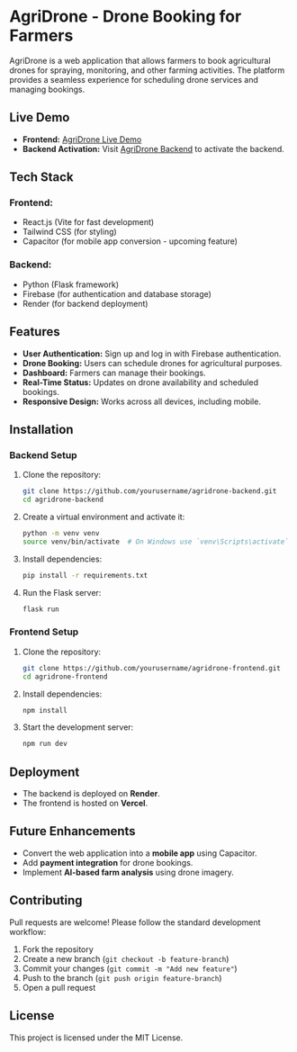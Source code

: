 # AgriDrone - Drone Booking for Farmers

AgriDrone is a web application that allows farmers to book agricultural drones for spraying, monitoring, and other farming activities. The platform provides a seamless experience for scheduling drone services and managing bookings.

## Live Demo

- **Frontend:** [AgriDrone Live Demo](https://agridrone-xi.vercel.app/)
- **Backend Activation:** Visit [AgriDrone Backend](https://agridrone.onrender.com/) to activate the backend.

## Tech Stack

### Frontend:
- React.js (Vite for fast development)
- Tailwind CSS (for styling)
- Capacitor (for mobile app conversion - upcoming feature)

### Backend:
- Python (Flask framework)
- Firebase (for authentication and database storage)
- Render (for backend deployment)

## Features
- **User Authentication:** Sign up and log in with Firebase authentication.
- **Drone Booking:** Users can schedule drones for agricultural purposes.
- **Dashboard:** Farmers can manage their bookings.
- **Real-Time Status:** Updates on drone availability and scheduled bookings.
- **Responsive Design:** Works across all devices, including mobile.

## Installation

### Backend Setup
1. Clone the repository:
   ```sh
   git clone https://github.com/yourusername/agridrone-backend.git
   cd agridrone-backend
   ```
2. Create a virtual environment and activate it:
   ```sh
   python -m venv venv
   source venv/bin/activate  # On Windows use `venv\Scripts\activate`
   ```
3. Install dependencies:
   ```sh
   pip install -r requirements.txt
   ```
4. Run the Flask server:
   ```sh
   flask run
   ```

### Frontend Setup
1. Clone the repository:
   ```sh
   git clone https://github.com/yourusername/agridrone-frontend.git
   cd agridrone-frontend
   ```
2. Install dependencies:
   ```sh
   npm install
   ```
3. Start the development server:
   ```sh
   npm run dev
   ```

## Deployment
- The backend is deployed on **Render**.
- The frontend is hosted on **Vercel**.

## Future Enhancements
- Convert the web application into a **mobile app** using Capacitor.
- Add **payment integration** for drone bookings.
- Implement **AI-based farm analysis** using drone imagery.

## Contributing
Pull requests are welcome! Please follow the standard development workflow:
1. Fork the repository
2. Create a new branch (`git checkout -b feature-branch`)
3. Commit your changes (`git commit -m "Add new feature"`)
4. Push to the branch (`git push origin feature-branch`)
5. Open a pull request

## License
This project is licensed under the MIT License.
